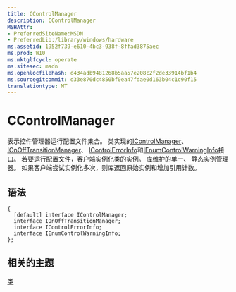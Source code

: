 ```yaml
---
title: CControlManager
description: CControlManager
MSHAttr:
- PreferredSiteName:MSDN
- PreferredLib:/library/windows/hardware
ms.assetid: 1952f739-e610-4bc3-938f-8ffad3875aec
ms.prod: W10
ms.mktglfcycl: operate
ms.sitesec: msdn
ms.openlocfilehash: d434adb9481268b5aa57e208c2f2de33914bf1b4
ms.sourcegitcommit: d33e870dc4850bf0ea47fdae0d163b04c1c90f15
translationtype: MT
---
```

# <a name="ccontrolmanager"></a>CControlManager


表示控件管理器运行配置文件集合。 类实现的[IControlManager](icontrolmanager.md)、 [IOnOffTransitionManager](ionofftransitionmanager.md)、 [IControlErrorInfo](icontrolerrorinfo.md)和[IEnumControlWarningInfo](ienumcontrolwarninginfo.md)接口。 若要运行配置文件，客户端实例化类的实例。 库维护的单一、 静态实例管理器。 如果客户端尝试实例化多次，则库返回原始实例和增加引用计数。

## <a name="syntax"></a>语法


``` syntax
{
  [default] interface IControlManager;
  interface IOnOffTransitionManager;
  interface IControlErrorInfo;
  interface IEnumControlWarningInfo;
};
```

## <a name="related-topics"></a>相关的主题


[类](classes.md)

 

 







